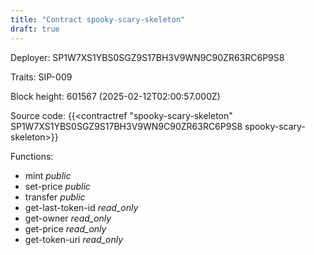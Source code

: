 ```yaml
---
title: "Contract spooky-scary-skeleton"
draft: true
---
```

Deployer: SP1W7XS1YBS0SGZ9S17BH3V9WN9C90ZR63RC6P9S8

Traits:
SIP-009 



Block height: 601567 (2025-02-12T02:00:57.000Z)

Source code: {{<contractref "spooky-scary-skeleton" SP1W7XS1YBS0SGZ9S17BH3V9WN9C90ZR63RC6P9S8 spooky-scary-skeleton>}}

Functions:

* mint _public_
* set-price _public_
* transfer _public_
* get-last-token-id _read_only_
* get-owner _read_only_
* get-price _read_only_
* get-token-uri _read_only_
